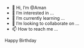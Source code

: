 - 👋 Hi, I’m @Aman
- 👀 I’m interested in ...
- 🌱 I’m currently learning ...
- 💞️ I’m looking to collaborate on ...
- 📫 How to reach me ...

<!---
SINGH34uuhodn/SINGH34uuhodn is a ✨ special ✨ repository because its `README.md` (this file) appears on your GitHub profile.
You can click the Preview link to take a look at your changes.
--->Happy Birthday


